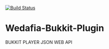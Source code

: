 [![Build Status](https://travis-ci.org/SlimaKCoder/Saya-Bukkit-Plugin.svg?branch=alpha)](https://travis-ci.org/SlimaKCoder/Saya-Bukkit-Plugin)
# Wedafia-Bukkit-Plugin
BUKKIT PLAYER JSON WEB API


